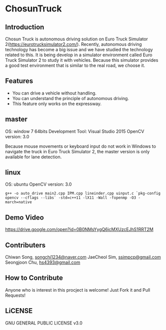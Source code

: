 # ChosunTruck

## Introduction
Chosun Truck is autonomous driving solution on Euro Truck Simulator 2(https://eurotrucksimulator2.com/).
Recently, autonomous driving technology has become a big issue and we have studied the technology related to this.
It is being develop in a simulator environment called Euro Truck Simulator 2 to study it with vehicles.
Because this simulator provides a good test environment that is similar to the real road, we choose it.

## Features
* You can drive a vehicle without handling.
* You can understand the principle of autonomous driving.
* This feature only works on the expressway.

## master
OS: window 7 64bits
Development Tool: Visual Studio 2015
OpenCV version: 3.0

Because mouse movements or keyboard input do not work in Windows to navigate the truck in Euro Truck Simulator 2, the master version is only available for lane detection.

## linux
OS: ubuntu
OpenCV version: 3.0
```
g++ -o auto_drive main2.cpp IPM.cpp lineinder.cpp uinput.c `pkg-config opencv --cflags --libs` -std=c++11 -lX11 -Wall -fopenmp -O3 -march=native
```

## Demo Video
https://drive.google.com/open?id=0B0NMsYygQ6icMXUzcEJhS1RRT2M

## Contributers
Chiwan Song, songchi1234@naver.com
JaeCheol Sim, ssimpcp@gmail.com
Seongjoon Chu, hs4393@gmail.com

## How to Contribute
Anyone who is interest in this procject is welcome! Just Fork it and Pull Requests!

## LiCENSE
GNU GENERAL PUBLIC LICENSE v3.0
